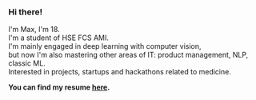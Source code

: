 ### Hi there!

I'm Max, I'm 18. \
I'm a student of HSE FCS AMI. \
I'm mainly engaged in deep learning with computer vision, \
but now I'm also mastering other areas of IT: product management, NLP, classic ML. \
Interested in projects, startups and hackathons related to medicine.

**You can find my resume [here](https://drive.google.com/file/d/1UqGrMVXgB2xnlwR1daX05sIon71cO3Y4/view?usp=sharing).**
